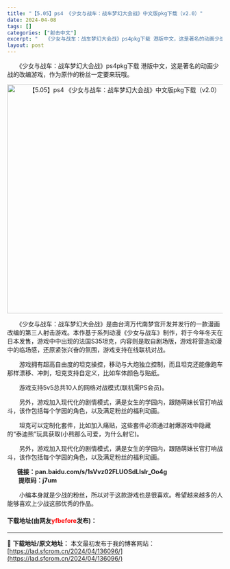 ```yaml
---
title: "【5.05】ps4 《少女与战车：战车梦幻大会战》中文版pkg下载（v2.0）"
date: 2024-04-08
tags: []
categories: ["射击中文"]
excerpt: "　　《少女与战车：战车梦幻大会战》ps4pkg下载 港版中文，这是著名的动画少战的改编游戏，作为原作的粉丝一定要来玩哦。 　　《少女与战车：战车梦幻大会战》是由台湾万代南梦宫开发并发行的一款漫画改编的第三人射击游戏。本作基于系列动漫《少女与战车》制作，将于今年冬天在日本发售，游戏中中出现的法国S35&hellip;"
layout: post
---
```


 <p>　　《少女与战车：战车梦幻大会战》ps4pkg下载 港版中文，这是著名的动画少战的改编游戏，作为原作的粉丝一定要来玩哦。</p> <p align="center"><img border="0" src="https://lad.sfcrom.cn/wp-content/uploads/2024/04/20240408_66135ef48bcf4.webp" width="533" alt="【5.05】ps4 《少女与战车：战车梦幻大会战》中文版pkg下载（v2.0）" /></p> <p>　　《少女与战车：战车梦幻大会战》是由台湾万代南梦宫开发并发行的一款漫画改编的第三人射击游戏。本作基于系列动漫《少女与战车》制作，将于今年冬天在日本发售，游戏中中出现的法国S35坦克，内容则是取自剧场版，游戏将营造动漫中的临场感，还原紧张兴奋的氛围，游戏支持在线联机对战。</p> <p>　　游戏拥有超高自由度的坦克操控，移动与大炮独立控制，而且坦克还能像跑车那样漂移、冲刺，坦克支持自定义，比如车体颜色与贴纸。</p> <p>　　游戏支持5v5总共10人的网络对战模式(联机需PS会员)。</p> <p>　　另外，游戏加入现代化的剧情模式，满是女生的学园内，跟随萌妹长官打响战斗，该作包括每个学园的角色，以及满足粉丝的福利动画。</p> <p>　　坦克可以定制化套件，比如加入痛贴，这些套件必须通过射爆游戏中隐藏的&ldquo;泰迪熊&rdquo;玩具获取(小熊那么可爱，为什么射它)。</p> <p>　　另外，游戏加入现代化的剧情模式，满是女生的学园内，跟随萌妹长官打响战斗，该作包括每个学园的角色，以及满足粉丝的福利动画。</p> <p><strong>&nbsp; &nbsp; &nbsp; &nbsp;链接：pan.baidu.com/s/1sVvz02FLUOSdLIslr_Oo4g&nbsp;<br />&nbsp; &nbsp; &nbsp; &nbsp; 提取码：j7um</strong></p> <p>　　小编本身就是少战的粉丝，所以对于这款游戏也是很喜欢。希望越来越多的人能够喜欢上少战这部优秀的作品。</p> <p><h4>下载地址(由网友<font color="red">yfbefore</font>发布)：</h4></p> 

---
📖 **下载地址/原文地址：** 本文最初发布于我的博客网站：[https://lad.sfcrom.cn/2024/04/136096/](https://lad.sfcrom.cn/2024/04/136096/)

